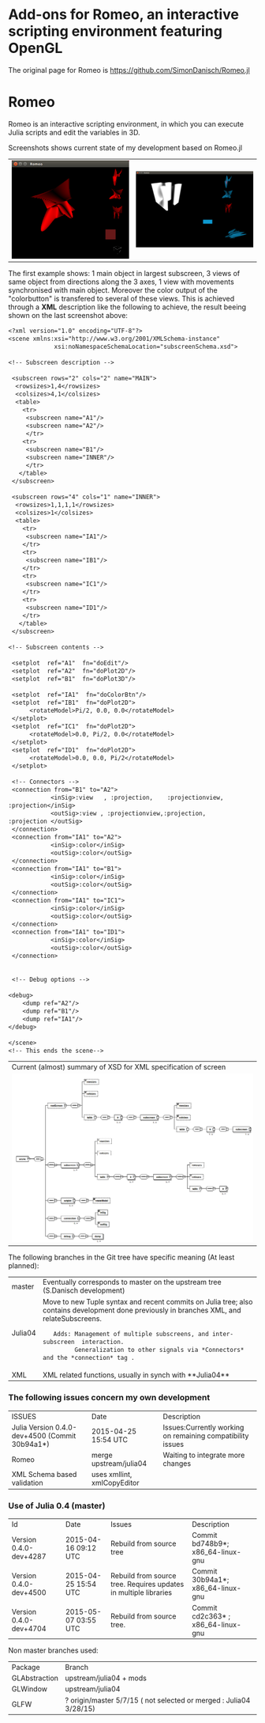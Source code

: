 # Add-ons for  Romeo, an interactive scripting environment featuring OpenGL

The original page for Romeo is <A HREF="https://github.com/SimonDanisch/Romeo.jl">https://github.com/SimonDanisch/Romeo.jl</A>

# Romeo
Romeo is an interactive scripting environment, in which you can execute Julia scripts and edit the variables in 3D.

Screenshots  shows current state of my development based on Romeo.jl
<TABLE>
<TR>
    <TD><IMG SRC="test/images/ScreenShot0422.png" WIDTH=300>
    <TD><IMG SRC="test/images/ScreenShot0424.png" WIDTH=300>
</TABLE>

The first example shows: 1 main object in largest subscreen, 3 views 
of same object from directions along the 3 axes, 1 view with movements
synchronised with main object. Moreover the color output of the "colorbutton"
is transfered to several of these views. This is achieved through a **XML** 
description like the following to achieve, the result beeing shown on the last
screenshot above:
```
<?xml version="1.0" encoding="UTF-8"?>
<scene xmlns:xsi="http://www.w3.org/2001/XMLSchema-instance" 
             xsi:noNamespaceSchemaLocation="subscreenSchema.xsd">

<!-- Subscreen description -->

 <subscreen rows="2" cols="2" name="MAIN">
  <rowsizes>1,4</rowsizes>
  <colsizes>4,1</colsizes>
  <table>
    <tr>
     <subscreen name="A1"/>
     <subscreen name="A2"/>
     </tr>
    <tr>
     <subscreen name="B1"/>
     <subscreen name="INNER"/>
     </tr>
   </table>
 </subscreen>

 <subscreen rows="4" cols="1" name="INNER">
  <rowsizes>1,1,1,1</rowsizes>
  <colsizes>1</colsizes>
  <table>
    <tr>
     <subscreen name="IA1"/>
    </tr>
    <tr>
     <subscreen name="IB1"/>
    </tr>
    <tr>
     <subscreen name="IC1"/>
    </tr>
    <tr>
     <subscreen name="ID1"/>
    </tr>
   </table>
 </subscreen>

<!-- Subscreen contents -->

 <setplot  ref="A1"  fn="doEdit"/>
 <setplot  ref="A2"  fn="doPlot2D"/>
 <setplot  ref="B1"  fn="doPlot3D"/>

 <setplot  ref="IA1"  fn="doColorBtn"/>
 <setplot  ref="IB1"  fn="doPlot2D"> 
      <rotateModel>Pi/2, 0.0, 0.0</rotateModel>
 </setplot>
 <setplot  ref="IC1"  fn="doPlot2D">
      <rotateModel>0.0, Pi/2, 0.0</rotateModel>
 </setplot>
 <setplot  ref="ID1"  fn="doPlot2D">
      <rotateModel>0.0, 0.0, Pi/2</rotateModel>
 </setplot>

 <!-- Connectors -->
 <connection from="B1" to="A2"> 
            <inSig>:view   , :projection,    :projectionview, :projection</inSig>
            <outSig>:view , :projectionview,:projection,    :projection </outSig>
 </connection>
 <connection from="IA1" to="A2"> 
            <inSig>:color</inSig>
            <outSig>:color</outSig>
 </connection>
 <connection from="IA1" to="B1"> 
            <inSig>:color</inSig>
            <outSig>:color</outSig>
 </connection>
 <connection from="IA1" to="IC1"> 
            <inSig>:color</inSig>
            <outSig>:color</outSig>
 </connection>
 <connection from="IA1" to="ID1"> 
            <inSig>:color</inSig>
            <outSig>:color</outSig>
 </connection>


 <!-- Debug options -->

<debug>
    <dump ref="A2"/>
    <dump ref="B1"/>
    <dump ref="IA1"/>
</debug>

</scene>
<!-- This ends the scene-->

```

<TABLE>
<TR>
    <TD> Current (almost) summary of XSD for XML specification of screen
<TR>
    <TD><IMG SRC="test/images/XSchema.png" WIDTH=600>
</TABLE>


The following branches in the Git tree have specific meaning (At least planned):
<TABLE>
<TR><TD>master
    <TD>Eventually corresponds to master on the upstream tree 
        (S.Danisch development)
<TR><TD>Julia04
    <TD>Move to new Tuple syntax and  recent commits on Julia tree; also contains
        development done previously in branches XML, and relateSubscreens.

       Adds: Management of multiple subscreens, and inter-subscreen  interaction.
             Generalization to other signals via *Connectors* and the *connection* tag .        
<TR><TD>XML
    <TD>XML related functions, usually in synch with **Julia04** 
</TABLE>



### The following issues concern my own development
<TABLE>
<TR><TD>ISSUES
    <TD>Date
    <TD>Description
<TR><TD>Julia Version 0.4.0-dev+4500 (Commit 30b94a1*) 
    <TD>2015-04-25 15:54 UTC
    <TD>Issues:Currently working on remaining compatibility issues
<TR><TD>Romeo 
    <TD>merge upstream/julia04
    <TD>Waiting to integrate more changes
<TR><TD>XML Schema based validation 
    <TD> uses xmllint, xmlCopyEditor
    <TD> 
</TABLE>



### Use of Julia 0.4 (master)
<TABLE>
<TR> 
     <TD>Id
     <TD>Date
     <TD>Issues
     <TD>Description
<TR> 
     <TD>Version 0.4.0-dev+4287 
     <TD> 2015-04-16 09:12 UTC
     <TD> Rebuild from source tree
     <TD> Commit bd748b9*; x86_64-linux-gnu
<TR> 
     <TD>Version 0.4.0-dev+4500
     <TD>2015-04-25 15:54 UTC
     <TD> Rebuild from source tree. Requires updates in multiple libraries 
     <TD> Commit  30b94a1*; x86_64-linux-gnu
<TR> 
     <TD>Version 0.4.0-dev+4704
     <TD>2015-05-07 03:55 UTC
     <TD> Rebuild from source tree. 
     <TD> Commit cd2c363* ; x86_64-linux-gnu
</TABLE>

Non master branches used:
<TABLE>
<TR> 
     <TD>  Package <TD> Branch
<TR> 
     <TD>  GLAbstraction <TD>  upstream/julia04 + mods
<TR> 
     <TD>GLWindow  <TD>    upstream/julia04
<TR> 
     <TD>GLFW      <TD> ?   origin/master 5/7/15 ( not selected or merged : Julia04  3/28/15)
</TABLE>
